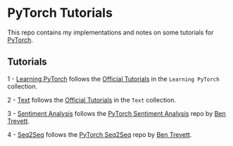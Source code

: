 # PyTorch Tutorials

This repo contains my implementations and notes on some tutorials for [PyTorch](https://pytorch.org/). 

## Tutorials
1 - [Learning PyTorch](https://github.com/syuoni/PyTorch-Tutorials/tree/master/Learning-PyTorch) follows the [Official Tutorials](https://pytorch.org/tutorials/) in the `Learning PyTorch` collection.

2 - [Text](https://github.com/syuoni/PyTorch-Tutorials/tree/master/Text) follows the [Official Tutorials](https://pytorch.org/tutorials/) in the `Text` collection.

3 - [Sentiment Analysis](https://github.com/syuoni/PyTorch-Tutorials/tree/master/Sentiment-Analysis) follows the [PyTorch Sentiment Analysis](https://github.com/bentrevett/pytorch-sentiment-analysis) repo by [Ben Trevett](https://github.com/bentrevett). 

4 - [Seq2Seq](https://github.com/syuoni/PyTorch-Tutorials/tree/master/Seq2Seq) follows the [PyTorch Seq2Seq](https://github.com/bentrevett/pytorch-seq2seq) repo by [Ben Trevett](https://github.com/bentrevett). 

